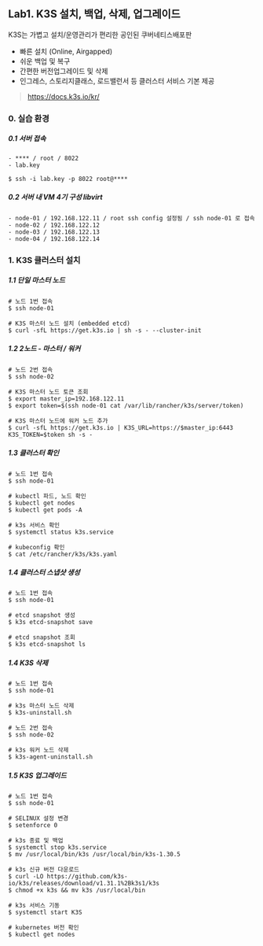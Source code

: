 ## Lab1. K3S 설치, 백업, 삭제, 업그레이드

K3S는 가볍고 설치/운영관리가 편리한 공인된 쿠버네티스배포판
- 빠른 설치 (Online, Airgapped)
- 쉬운 백업 및 복구
- 간편한 버전업그레이드 및 삭제
- 인그레스, 스토리지클래스, 로드밸런서 등 클러스터 서비스 기본 제공

> https://docs.k3s.io/kr/

### 0. 실습 환경

##### 0.1 서버 접속
```
- **** / root / 8022
- lab.key

$ ssh -i lab.key -p 8022 root@****

```

##### 0.2 서버 내 VM 4기 구성 libvirt 

```
- node-01 / 192.168.122.11 / root ssh config 설정됨 / ssh node-01 로 접속 
- node-02 / 192.168.122.12
- node-03 / 192.168.122.13
- node-04 / 192.168.122.14
```

### 1. K3S 클러스터 설치

##### 1.1 단일 마스터 노드

```
# 노드 1번 접속
$ ssh node-01

# K3S 마스터 노드 설치 (embedded etcd)
$ curl -sfL https://get.k3s.io | sh -s - --cluster-init

```

##### 1.2 2노드 - 마스터 / 워커

```
# 노드 2번 접속
$ ssh node-02 

# K3S 마스터 노드 토큰 조회
$ export master_ip=192.168.122.11
$ export token=$(ssh node-01 cat /var/lib/rancher/k3s/server/token)

# K3S 마스터 노드에 워커 노드 추가
$ curl -sfL https://get.k3s.io | K3S_URL=https://$master_ip:6443 K3S_TOKEN=$token sh -s -

```

##### 1.3 클러스터 확인

```
# 노드 1번 접속
$ ssh node-01

# kubectl 파드, 노드 확인
$ kubectl get nodes
$ kubectl get pods -A

# k3s 서비스 확인
$ systemctl status k3s.service

# kubeconfig 확인
$ cat /etc/rancher/k3s/k3s.yaml

```

##### 1.4 클러스터 스냅샷 생성

```
# 노드 1번 접속
$ ssh node-01

# etcd snapshot 생성
$ k3s etcd-snapshot save

# etcd snapshot 조회
$ k3s etcd-snapshot ls

```

##### 1.4 K3S 삭제

```
# 노드 1번 접속
$ ssh node-01

# k3s 마스터 노드 삭제
$ k3s-uninstall.sh

# 노드 2번 접속
$ ssh node-02

# k3s 워커 노드 삭제
$ k3s-agent-uninstall.sh

```

##### 1.5 K3S 업그레이드

```
# 노드 1번 접속
$ ssh node-01

# SELINUX 설정 변경
$ setenforce 0

# k3s 종료 및 백업
$ systemctl stop k3s.service
$ mv /usr/local/bin/k3s /usr/local/bin/k3s-1.30.5

# k3s 신규 버전 다운로드
$ curl -LO https://github.com/k3s-io/k3s/releases/download/v1.31.1%2Bk3s1/k3s
$ chmod +x k3s && mv k3s /usr/local/bin

# k3s 서비스 기동
$ systemctl start K3S

# kubernetes 버전 확인
$ kubectl get nodes

```
